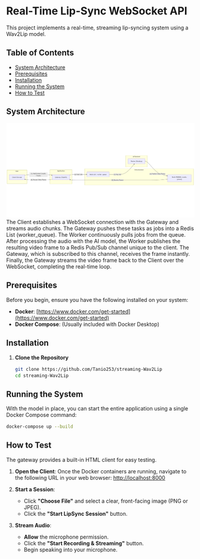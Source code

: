 # Real-Time Lip-Sync WebSocket API

This project implements a real-time, streaming lip-syncing system using a Wav2Lip model.

## Table of Contents
* [System Architecture](#system-architecture)
* [Prerequisites](#prerequisites)
* [Installation](#installation)
* [Running the System](#running-the-system)
* [How to Test](#how-to-test)

## System Architecture
![Logo](assets/arch.png)
The Client establishes a WebSocket connection with the Gateway and streams audio chunks.
The Gateway pushes these tasks as jobs into a Redis List (worker_queue).
The Worker continuously pulls jobs from the queue.
After processing the audio with the AI model, the Worker publishes the resulting video frame to a Redis Pub/Sub channel unique to the client.
The Gateway, which is subscribed to this channel, receives the frame instantly.
Finally, the Gateway streams the video frame back to the Client over the WebSocket, completing the real-time loop.

## Prerequisites
Before you begin, ensure you have the following installed on your system:
* **Docker**: [https://www.docker.com/get-started](https://www.docker.com/get-started)
* **Docker Compose**: (Usually included with Docker Desktop)

## Installation

1.  **Clone the Repository**
    ```bash
    git clone https://github.com/Tanio253/streaming-Wav2Lip
    cd streaming-Wav2Lip
    ```
    
## Running the System
With the model in place, you can start the entire application using a single Docker Compose command:

```bash
docker-compose up --build
```

## How to Test
The gateway provides a built-in HTML client for easy testing.

1.  **Open the Client**: Once the Docker containers are running, navigate to the following URL in your web browser:
    [http://localhost:8000](http://localhost:8000)

2.  **Start a Session**:
    * Click **"Choose File"** and select a clear, front-facing image (PNG or JPEG).
    * Click the **"Start LipSync Session"** button.

3.  **Stream Audio**:
    * **Allow** the microphone permission.
    * Click the **"Start Recording & Streaming"** button.
    * Begin speaking into your microphone.

